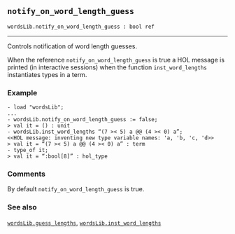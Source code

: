 ## `notify_on_word_length_guess`

``` hol4
wordsLib.notify_on_word_length_guess : bool ref
```

------------------------------------------------------------------------

Controls notification of word length guesses.

When the reference `notify_on_word_length_guess` is true a HOL message
is printed (in interactive sessions) when the function
`inst_word_lengths` instantiates types in a term.

### Example

``` hol4
- load "wordsLib";
...
- wordsLib.notify_on_word_length_guess := false;
> val it = () : unit
- wordsLib.inst_word_lengths “(7 >< 5) a @@ (4 >< 0) a”;
<<HOL message: inventing new type variable names: 'a, 'b, 'c, 'd>>
> val it = “(7 >< 5) a @@ (4 >< 0) a” : term
- type_of it;
> val it = “:bool[8]” : hol_type
```

### Comments

By default `notify_on_word_length_guess` is true.

### See also

[`wordsLib.guess_lengths`](#wordsLib.guess_lengths),
[`wordsLib.inst_word_lengths`](#wordsLib.inst_word_lengths)
